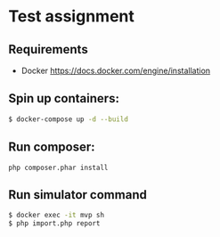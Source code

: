 Test assignment
===============

Requirements
-------------

- Docker https://docs.docker.com/engine/installation

Spin up containers:
-------------------

```bash
$ docker-compose up -d --build
```

Run composer:
-------------
```
php composer.phar install  
```

Run simulator command
------------------

```sh
$ docker exec -it mvp sh 
$ php import.php report
